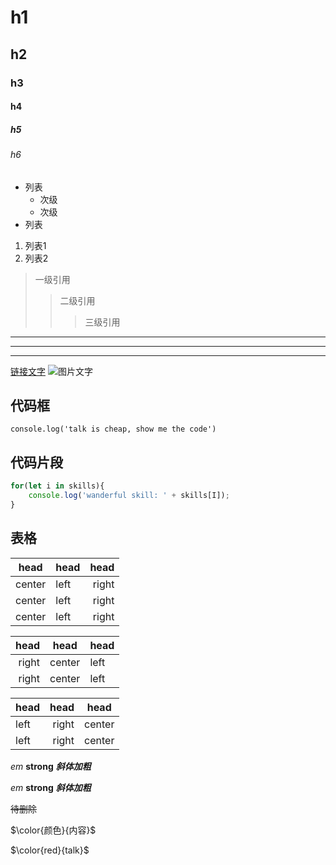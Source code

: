 # h1
## h2
### h3
#### h4
##### h5
###### h6

* 列表
    + 次级
    - 次级
* 列表
1. 列表1
2. 列表2

> 一级引用
>> 二级引用
>>> 三级引用

***
---
___

[链接文字](url)
![图片文字](url)

## 代码框
` console.log('talk is cheap, show me the code') `


## 代码片段
``` javascript
for(let i in skills){
    console.log('wanderful skill: ' + skills[I]);
}
```

## 表格
|head|head|head|
|:----:|:----|----:|
|center|left|right|
|center|left|right|
|center|left|right|

head|head|head
---:|:---:|---|
right|center|left
right|center|left

head|head|head
-|-:|:-:|
left|right|center
left|right|center

*em*
**strong**
***斜体加粗***

_em_
__strong__
___斜体加粗___

~~待删除~~

$\color{颜色}{内容}$

$\color{red}{talk}$